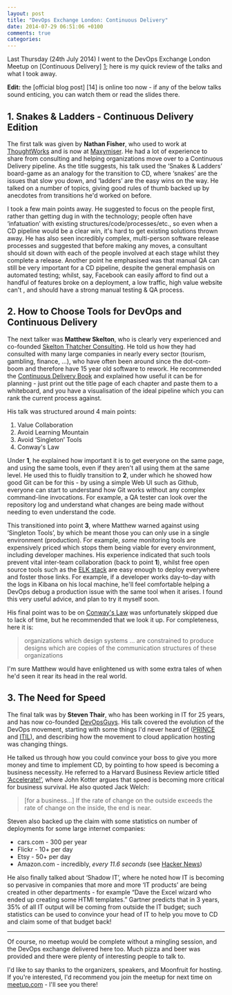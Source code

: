 ```yaml
---
layout: post
title: "DevOps Exchange London: Continuous Delivery"
date: 2014-07-29 06:51:06 +0100
comments: true
categories:
---
```


Last Thursday (24th July 2014) I went to the DevOps Exchange London Meetup on
[Continuous Delivery] [1]; here is my quick review of the talks and what I
took away.

**Edit:** the [official blog post] [14] is online too now - if any of the below
talks sound enticing, you can watch them or read the slides there.


## 1. Snakes & Ladders - Continuous Delivery Edition

The first talk was given by **Nathan Fisher**, who used to work at
[ThoughtWorks][2] and is now at [Maxymiser][3]. He had a lot of experience to
share from consulting and helping organizations move over to a Continuous
Delivery pipeline.
As the title suggests, his talk used the ‘Snakes & Ladders’ board-game as an
analogy for the transition to CD, where ‘snakes’ are the issues that slow you
down, and ‘ladders’ are the easy wins on the way.
He talked on a number of topics, giving good rules of thumb backed up by
anecdotes from transitions he'd worked on before.

I took a few main points away. He suggested to focus on the people
first, rather than getting dug in with the technology; people often have
‘infatuation’ with existing structures/code/processes/etc., so even when a CD
pipeline would be a clear win, it's hard to get existing solutions thrown away.
He has also seen incredibly complex, multi-person software release processes
and suggested that before making any moves, a consultant should sit down with
each of the people involved at each stage whilst they complete a release.
Another point he emphasised was that manual QA can still be very important
for a CD pipeline, despite the general emphasis on automated testing;
whilst, say, Facebook can easily afford to find out a handful of features broke
on a deployment, a low traffic, high value website can't , and should have a
strong manual testing & QA process.

## 2. How to Choose Tools for DevOps and Continuous Delivery

The next talker was **Matthew Skelton**, who is clearly very experienced and
co-founded [Skelton Thatcher Consulting][4].
He told us how they had consulted with many large companies in nearly every
sector (tourism, gambling, finance, ...),
who have often been around since the dot-com-boom and therefore have 15 year
old software to rework.
He recommended the [Continuous Delivery Book][5] and explained how useful it
can be for planning - just print out the title page of each chapter and paste
them to a whiteboard, and you have a visualisation of the ideal pipeline which
you can rank the current process against.

His talk was structured around 4 main points:

1. Value Collaboration
2. Avoid Learning Mountain
3. Avoid ‘Singleton’ Tools
4. Conway's Law

Under **1**, he explained how important it is to get everyone on the same page,
and using the same tools, even if they aren't all using them at the same level.
He used this to fluidly transition to **2**, under which he showed how good
Git can be for this - by using a simple Web UI such as Github, everyone can
start to understand how Git works without any complex command-line invocations.
For example, a QA tester can look over the repository log and understand what
changes are being made without needing to even understand the code.

This transitioned into point **3**, where Matthew warned against using
‘Singleton Tools’, by which be meant those you can only use in a single
environment (production).
For example, *some* monitoring tools are expensively priced which stops them
being viable for every environment, including developer machines.
His experience indicated that such tools prevent vital inter-team collaboration
(back to point **1**),
whilst free open source tools such as the [ELK stack][6] are easy enough to
deploy everywhere and foster those links.
For example, if a developer works day-to-day with the logs in Kibana on his
local machine,
he'll feel comfortable helping a DevOps debug a production issue with the same
tool when it arises.
I found this very useful advice, and plan to try it myself soon.

His final point was to be on [Conway's Law][7] was unfortunately skipped due to
lack of time, but he recommended that we look it up.
For completeness, here it is:

> organizations which design systems ... are constrained to produce designs
> which are copies of the communication structures of these organizations

I'm sure Matthew would have enlightened us with some extra tales of when he'd
seen it rear its head in the real world.

## 3. The Need for Speed

The final talk was by **Steven Thair**, who has been working in IT for 25
years, and has now co-founded [DevOpsGuys][8].
His talk covered the evolution of the DevOps movement, starting with some
things I'd never heard of ([PRINCE][9] and [ITIL][10]), and describing how the
movement to cloud application hosting was changing things.

He talked us through how you could convince your boss to give you more money
and time to implement CD, by pointing to how speed is becoming a business
necessity.
He referred to a Harvard Business Review article titled [‘Accelerate!’][11],
where John Kotter argues that speed is becoming more critical for business
survival.
He also quoted Jack Welch:

> [for a business...] If the rate of change on the outside exceeds the rate of
> change on the inside, the end is near.

Steven also backed up the claim with some statistics on number of deployments
for some large internet companies:

* cars.com - 300 per year
* Flickr - 10+ per day
* Etsy - 50+ per day
* Amazon.com - incredibly, *every 11.6 seconds* (see [Hacker News][12])

He also finally talked about ‘Shadow IT’, where he noted how IT is becoming so
pervasive in companies that more and more ‘IT products’ are being created in
other departments - for example “Dave the Excel wizard who ended up creating
some HTMl templates.”
Gartner predicts that in 3 years, 35% of all IT output will be coming from outside the IT budget;
such statistics can be used to convince your head of IT to help you move to CD
and claim some of that budget back!

---

Of course, no meetup would be complete without a mingling session, and the
DevOps exchange delivered here too. Much pizza and beer was provided and there
were plenty of interesting people to talk to.

I'd like to say thanks to the organizers, speakers, and Moonfruit for hosting.
If you're interested, I'd recommend you join the meetup for next time on
[meetup.com][13] - I'll see you there!



[1]: http://www.meetup.com/DevOps-Exchange-London/events/194288152/
[2]: http://www.thoughtworks.com/
[3]: http://www.maxymiser.com/
[4]: http://skeltonthatcher.com/
[5]: http://www.amazon.co.uk/Continuous-Delivery-Deployment-Automation-Addison-Wesley/dp/0321601912
[6]: http://www.elasticsearch.org/overview/
[7]: https://en.wikipedia.org/wiki/Conway%27s_law
[8]: http://www.devopsguys.com/
[9]: https://en.wikipedia.org/wiki/PRINCE2
[10]: https://en.wikipedia.org/wiki/Information_Technology_Infrastructure_Library
[11]: http://hbr.org/2012/11/accelerate
[12]: https://news.ycombinator.com/item?id=2971521
[13]: http://www.meetup.com/DevOps-Exchange-London/

